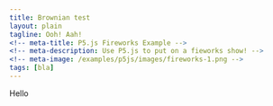 ```yaml
---
title: Brownian test
layout: plain
tagline: Ooh! Aah!
<!-- meta-title: P5.js Fireworks Example -->
<!-- meta-description: Use P5.js to put on a fieworks show! -->
<!-- meta-image: /examples/p5js/images/fireworks-1.png -->
tags: [bla]
---
```


<div id="sketch-holder"></div>

Hello

<html>
<head>

<script src="https://cdn.jsdelivr.net/npm/p5@1.1.9/lib/p5.js"></script>
<script>

let t = 0; // time variable

function setup() {
  createCanvas(600, 600);
  noStroke();
  fill(40, 200, 40);
}

function draw() {
  background(10, 10); // translucent background (creates trails)

  // make a x and y grid of ellipses
  for (let x = 0; x <= width; x = x + 60) {
    for (let y = 0; y <= height; y = y + 10) {
      // starting point of each circle depends on mouse position
      const xAngle = map(mouseX, 0, width, -4 * PI, 4 * PI, true);
      const yAngle = map(mouseY, 0, height, -4 * PI, 4 * PI, true);
      // and also varies based on the particle's location
      const angle = xAngle * (x / width) + yAngle * (y / height);

      // each particle moves in a circle
      const myX = x + 20 * cos(2 * PI * t + angle);
      const myY = y + 20 * sin(2 * PI * t + angle);

      ellipse(myX, myY, 10); // draw particle
    }
  }

  t = t + 0.1; // update time
}

</script>
</head>
</html>
